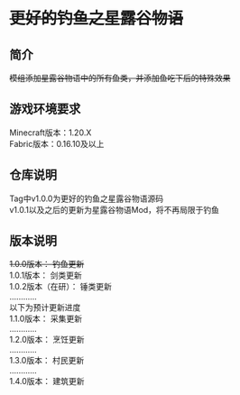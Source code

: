 # ~~更好的钓鱼之星露谷物语~~
## 简介
~~模组添加星露谷物语中的所有鱼类，并添加鱼吃下后的特殊效果~~


## 游戏环境要求
Minecraft版本：1.20.X    
Fabric版本：0.16.10及以上

## 仓库说明

Tag中v1.0.0为更好的钓鱼之星露谷物语源码    
v1.0.1以及之后的更新为星露谷物语Mod，将不再局限于钓鱼 

## 版本说明
~~1.0.0版本： 钓鱼更新~~   
1.0.1版本： 剑类更新   
1.0.2版本（在研）： 锤类更新   
............  
以下为预计更新进度   
1.1.0版本： 采集更新   
............    
1.2.0版本： 烹饪更新   
............  
1.3.0版本： 村民更新   
............  
1.4.0版本： 建筑更新


